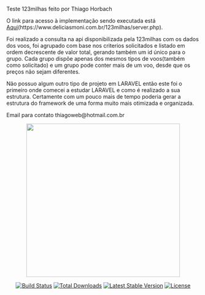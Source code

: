 <p>
    Teste 123milhas feito por Thiago Horbach
</p>
<p>
    O link para acesso à implementação sendo executada está <a href="https://www.deliciasmoni.com.br/123milhas/server.php" target="_blank">Aqui</a>(https://www.deliciasmoni.com.br/123milhas/server.php).
</p>
<p>
   Foi realizado a consulta na api disponibilizada pela 123milhas com os dados dos voos, foi agrupado com base nos criterios solicitados e listado em ordem decrescente de valor total, gerando também um id único para o grupo. Cada grupo dispõe apenas dos mesmos tipos de voos(também como solicitado) e um grupo pode conter mais de um voo, desde que os preços não sejam diferentes.
</p>
<p>
    Não possuo algum outro tipo de projeto em LARAVEL então este foi o primeiro onde comecei a estudar LARAVEL e como é realizado a sua estrutura. Certamente com um pouco mais de tempo poderia gerar a estrutura do framework de uma forma muito mais otimizada e organizada.
</p>
<p>
    Email para contato thiagoweb@hotmail.com.br
</p>


<p align="center"><a href="https://laravel.com" target="_blank"><img src="https://raw.githubusercontent.com/laravel/art/master/logo-lockup/5%20SVG/2%20CMYK/1%20Full%20Color/laravel-logolockup-cmyk-red.svg" width="400"></a></p>

<p align="center">
<a href="https://travis-ci.org/laravel/framework"><img src="https://travis-ci.org/laravel/framework.svg" alt="Build Status"></a>
<a href="https://packagist.org/packages/laravel/framework"><img src="https://img.shields.io/packagist/dt/laravel/framework" alt="Total Downloads"></a>
<a href="https://packagist.org/packages/laravel/framework"><img src="https://img.shields.io/packagist/v/laravel/framework" alt="Latest Stable Version"></a>
<a href="https://packagist.org/packages/laravel/framework"><img src="https://img.shields.io/packagist/l/laravel/framework" alt="License"></a>
</p>
